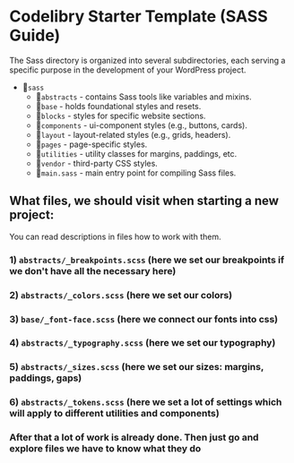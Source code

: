 # Codelibry Starter Template (SASS Guide)

The Sass directory is organized into several subdirectories, 
each serving a specific purpose in the development of your WordPress project. 

- 📁`sass` 
    - 📁`abstracts`     - contains Sass tools like variables and mixins.
    - 📁`base`          - holds foundational styles and resets.
    - 📁`blocks`        - styles for specific website sections.
    - 📁`components`    - ui-component styles (e.g., buttons, cards).
    - 📁`layout`        - layout-related styles (e.g., grids, headers).
    - 📁`pages`         - page-specific styles.
    - 📁`utilities`     - utility classes for margins, paddings, etc.
    - 📁`vendor`        - third-party CSS styles.
    - 📄`main.sass`     - main entry point for compiling Sass files.



## What files, we should visit when starting a new project:
You can read descriptions in files how to work with them.

### 1) `abstracts/_breakpoints.scss` (here we set our breakpoints if we don't have all the necessary here)
### 2) `abstracts/_colors.scss`      (here we set our colors)
### 3) `base/_font-face.scss`        (here we connect our fonts into css)
### 4) `abstracts/_typography.scss`  (here we set our typography)
### 5) `abstracts/_sizes.scss`       (here we set our sizes: margins, paddings, gaps)
### 6) `abstracts/_tokens.scss`      (here we set a lot of settings which will apply to different utilities and components)


### After that a lot of work is already done. Then just go and explore files we have to know what they do
